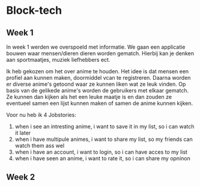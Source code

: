 # Block-tech
<h2>Week 1</h2>
  
In week 1 werden we overspoeld met informatie. We gaan een applicatie bouwen waar mensen/dieren dieren worden gematch.
Hierbij kan je denken aan sportmaatjes, muziek liefhebbers ect.

Ik heb gekozen om het over anime te houden. Het idee is dat mensen een profiel aan kunnen maken, doormiddel vcan te registreren. 
Daarna worden er diverse anime's getoond waar ze kunnen liken wat ze leuk vinden. Op basis van de gelikede anime's worden de
gebruikers met elkaar gematch. Ze kunnen dan kijken als het een leuke maatje is en dan zouden ze eventueel samen een lijst 
kunnen maken of samen de anime kunnen kijken.

Voor nu heb ik 4 Jobstories:
<ol>
  <li>when i see an intresting anime, i want to save it in my list, so i can watch it later</li>
  <li>when i have multipule animes, i want to share my list, so my friends can watch them ass wel</li>
  <li>when i have an account, i want to login, so i can have acces to my list</li>
  <li>when i have seen an anime, i want to rate it, so i can share my opninon</li>
</ol>


<h2>Week 2</h2>
